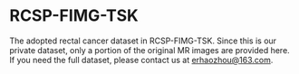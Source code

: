 # RCSP-FIMG-TSK
The adopted rectal cancer dataset in RCSP-FIMG-TSK.
Since this is our private dataset, only a portion of the original MR images are provided here. If you need the full dataset, please contact us at erhaozhou@163.com.
